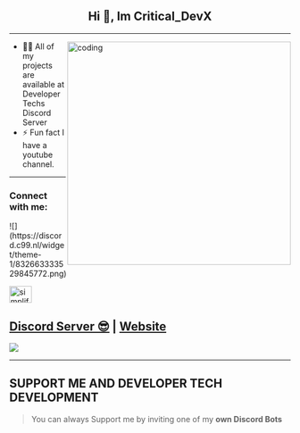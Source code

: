 

## <div align="center">Hi 👋, Im Critical_DevX</div>  



***
<img align="right" alt="coding" width="400" src="https://user-images.githubusercontent.com/55389276/140866485-8fb1c876-9a8f-4d6a-98dc-08c4981eaf70.gif">

- 👨‍💻 All of my projects are available at Developer Techs Discord Server
- ⚡ Fun fact I have a youtube channel.
  
***

<h3 align="left">Connect with me:</h3>
![](https://discord.c99.nl/widget/theme-1/832663333529845772.png)  

<a href="[https://www.youtube.com/c/simplified learner](https://www.youtube.com/channel/UC4Y66qOMnyCAD-dZSraCeqQ)" target="blank"><img align="center" src="https://raw.githubusercontent.com/rahuldkjain/github-profile-readme-generator/master/src/images/icons/Social/youtube.svg" alt="simplified learner" height="30" width="40" /></a>
</p>

## [Discord Server 😎](https://discord.developertech.co.za/) | [Website](https://developertech.co.za)
<a href="https://discord.developertech.co.za/"><img src="https://discord.com/api/guilds/941362510194417704/widget.png?style=banner2"></a>

***

## SUPPORT ME AND DEVELOPER TECH DEVELOPMENT

> You can always Support me by inviting one of my **own Discord Bots**


